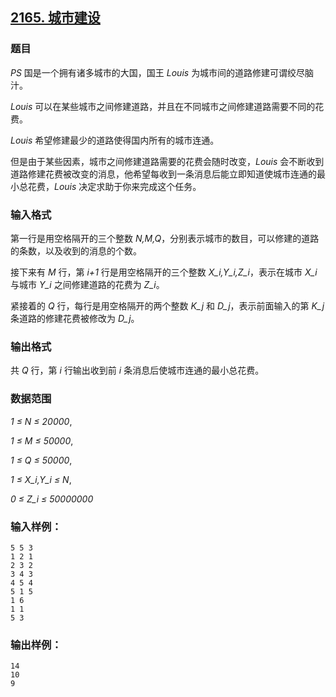## [2165. 城市建设](https://www.acwing.com/problem/content/2167/)

### 题目

*PS* 国是一个拥有诸多城市的大国，国王 *Louis* 为城市间的道路修建可谓绞尽脑汁。

*Louis* 可以在某些城市之间修建道路，并且在不同城市之间修建道路需要不同的花费。

*Louis* 希望修建最少的道路使得国内所有的城市连通。

但是由于某些因素，城市之间修建道路需要的花费会随时改变，*Louis* 会不断收到道路修建花费被改变的消息，他希望每收到一条消息后能立即知道使城市连通的最小总花费，*Louis* 决定求助于你来完成这个任务。

### 输入格式

第一行是用空格隔开的三个整数 *N,M,Q*，分别表示城市的数目，可以修建的道路的条数，以及收到的消息的个数。

接下来有 *M* 行，第 *i+1* 行是用空格隔开的三个整数 *X_i,Y_i,Z_i*，表示在城市 *X_i* 与城市 *Y_i* 之间修建道路的花费为 *Z_i*。

紧接着的 *Q* 行，每行是用空格隔开的两个整数 *K_j* 和 *D_j*，表示前面输入的第 *K_j* 条道路的修建花费被修改为 *D_j*。

### 输出格式

共 *Q* 行，第 *i* 行输出收到前 *i* 条消息后使城市连通的最小总花费。

### 数据范围

*1 ≤ N ≤ 20000*,

*1 ≤ M ≤ 50000*,

*1 ≤ Q ≤ 50000*,

*1 ≤ X_i,Y_i ≤ N*,

*0 ≤ Z_i ≤ 50000000*

### 输入样例：

```
5 5 3
1 2 1
2 3 2
3 4 3
4 5 4
5 1 5
1 6
1 1
5 3
```

### 输出样例：

```
14
10
9
```
